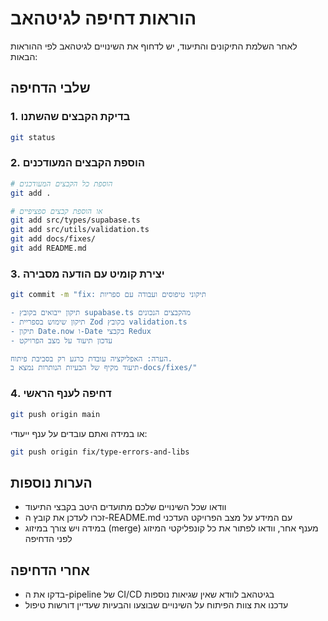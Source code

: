 # הוראות דחיפה לגיטהאב

לאחר השלמת התיקונים והתיעוד, יש לדחוף את השינויים לגיטהאב לפי ההוראות הבאות:

## שלבי הדחיפה

### 1. בדיקת הקבצים שהשתנו

```bash
git status
```

### 2. הוספת הקבצים המעודכנים

```bash
# הוספת כל הקבצים המעודכנים
git add .

# או הוספת קבצים ספציפיים
git add src/types/supabase.ts
git add src/utils/validation.ts
git add docs/fixes/
git add README.md
```

### 3. יצירת קומיט עם הודעה מסבירה

```bash
git commit -m "fix: תיקוני טיפוסים ועבודה עם ספריות

- תיקון ייבואים בקובץ supabase.ts מהקבצים הנכונים
- תיקון שימוש בספריית Zod בקובץ validation.ts
- תיקון Date.now ו-Date בקבצי Redux
- עדכון תיעוד על מצב הפרויקט

הערה: האפליקציה עובדת כרגע רק בסביבת פיתוח.
תיעוד מקיף של הבעיות הנותרות נמצא ב-docs/fixes/"
```

### 4. דחיפה לענף הראשי

```bash
git push origin main
```

או במידה ואתם עובדים על ענף ייעודי:

```bash
git push origin fix/type-errors-and-libs
```

## הערות נוספות

- וודאו שכל השינויים שלכם מתועדים היטב בקבצי התיעוד
- זכרו לעדכן את קובץ ה-README.md עם המידע על מצב הפרויקט העדכני
- במידה ויש צורך במיזוג (merge) מענף אחר, וודאו לפתור את כל קונפליקטי המיזוג לפני הדחיפה

## אחרי הדחיפה

- בדקו את ה-pipeline של CI/CD בגיטהאב לוודא שאין שגיאות נוספות
- עדכנו את צוות הפיתוח על השינויים שבוצעו והבעיות שעדיין דורשות טיפול
